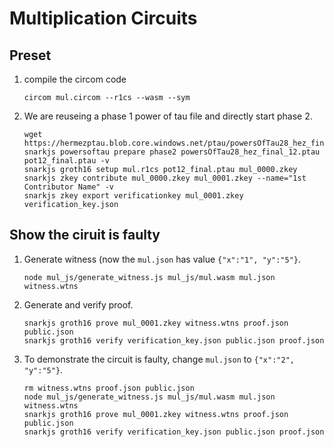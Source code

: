 Multiplication Circuits 
=======================

## Preset
1. compile the circom code
    ```shell
    circom mul.circom --r1cs --wasm --sym
    ```
2. We are reuseing a phase 1 power of tau file and directly start phase 2.
    ```shell
    wget https://hermezptau.blob.core.windows.net/ptau/powersOfTau28_hez_final_12.ptau
    snarkjs powersoftau prepare phase2 powersOfTau28_hez_final_12.ptau pot12_final.ptau -v
    snarkjs groth16 setup mul.r1cs pot12_final.ptau mul_0000.zkey
    snarkjs zkey contribute mul_0000.zkey mul_0001.zkey --name="1st Contributor Name" -v
    snarkjs zkey export verificationkey mul_0001.zkey verification_key.json
    ```

## Show the ciruit is faulty
1. Generate witness (now the `mul.json` has value `{"x":"1", "y":"5"}`.
    ```shell
    node mul_js/generate_witness.js mul_js/mul.wasm mul.json witness.wtns
    ```
2. Generate and verify proof.
    ```shell
    snarkjs groth16 prove mul_0001.zkey witness.wtns proof.json public.json
    snarkjs groth16 verify verification_key.json public.json proof.json
    ```
3. To demonstrate the circuit is faulty, change `mul.json` to `{"x":"2", "y":"5"}`.
    ```shell
    rm witness.wtns proof.json public.json
    node mul_js/generate_witness.js mul_js/mul.wasm mul.json witness.wtns
    snarkjs groth16 prove mul_0001.zkey witness.wtns proof.json public.json
    snarkjs groth16 verify verification_key.json public.json proof.json
    ```
